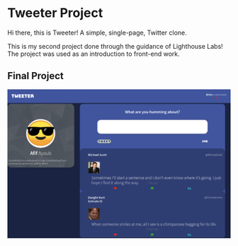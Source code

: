# Tweeter Project

Hi there, this is Tweeter! A simple, single-page, Twitter clone. 

This is my second project done through the guidance of Lighthouse Labs! The project was used as an introduction to front-end work. 

## Final Project

!["A screenshot of Tweeter"](https://github.com/ImAfif/Tweeter/blob/master/docs/Screenshot%20from%202021-12-18%2000-43-55.png)
